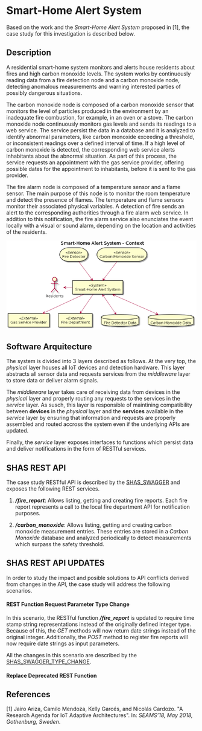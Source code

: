 # Smart-Home Alert System

Based on the work and the *Smart-Home Alert System* proposed in [1], the case study for this investigation is described below.


## Description

A residential smart-home system monitors and alerts house residents about fires and high carbon monoxide levels. The system works by continuously reading data from a fire detection node  and a carbon monoxide node, detecting anomalous measurements and warning interested parties of possibly dangerous situations.

The carbon monoxide node is composed of a carbon monoxide sensor that monitors the level of particles produced in the environment by an inadequate fire combustion, for example, in an oven or a stove.  The carbon monoxide node continuously monitors gas levels and sends its readings to a web service. The service persist the data in a database and it is analyzed to identify abnormal parameters, like carbon monoxide exceeding a threshold, or inconsistent readings over a defined interval of time.  If a high level of carbon monoxide is detected, the corresponding web service alerts inhabitants about the abnormal situation. As part of this process, the service requests an appointment with the gas service provider, offering possible dates for the appointment to inhabitants, before it is sent to the gas provider.

The fire alarm node is composed of a temperature sensor and a flame sensor. The main purpose of this node is to monitor the room temperature and detect the presence of flames. The temperature and flame sensors monitor their associated physical variables. A detection of fire sends an alert to the corresponding authorities through a fire alarm web service. In addition to this notification, the fire alarm service also enunciates the event locally with a visual or sound alarm, depending on the location and activities of the residents.

![Context]


## Software Arquitecture

The system is divided into 3 layers described as follows. At the very top, the *physical* layer houses all IoT devices and detection hardware. This layer abstracts all sensor data and requests services from the *middleware* layer to store data or deliver alarm signals.

The *middleware* layer takes care of receiving data from devices in the *physical* layer and properly routing any requests to the services in the *service* layer. As susch, this layer is responsible of maintining compatibility between **devices** in the *physical* layer and the **services** available in the *service* layer by ensuring that information and requests are properly assembled and routed accross the system even if the underlying APIs are updated.

Finally, the *service* layer exposes interfaces to functions which persist data and deliver notifications in the form of RESTful services.


## SHAS REST API

The case study RESTful API is described by the [SHAS_SWAGGER] and exposes the following REST services.

  1. ***/fire_report***: Allows listing, getting and creating fire reports. Each fire report represents a call to the local fire department API for notification purposes.

  1. ***/carbon_monoxide***: Allows listing, getting and creating carbon monoxide measurement entries. These entries are stored in a *Carbon Monoxide* database and analyzed periodically to detect measurements which surpass the safety threshold.


## SHAS REST API UPDATES

In order to study the impact and posible solutions to API conflicts derived from changes in the API, the case study will address the following scenarios.

#### REST Function Request Parameter Type Change

In this scenario, the RESTful function ***/fire_report*** is updated to require time stamp string representations instead of the originally defined integer type. Because of this, the *GET* methods will now return date strings instead of the original integer. Additionally, the *POST* method to register fire reports will now require date strings as input parameters.

All the changes in this scenario are described by the [SHAS_SWAGGER_TYPE_CHANGE].


#### Replace Deprecated REST Function

## References
  [1] Jairo Ariza, Camilo Mendoza, Kelly Garcés, and Nicolás Cardozo. "A Research Agenda for IoT Adaptive Architectures". In: *SEAMS’18, May 2018, Gothenburg, Sweden*.

  [Context]: https://github.com/AndesRafa/IoT_Challenge8/blob/master/03.Case_Study/01.Smart-Home_Alert_System_01.Context.png

  [SHAS_SWAGGER]: https://github.com/AndesRafa/IoT_Challenge8/blob/master/03.Case_Study/03.SHAS_REST_API.json

  [SHAS_SWAGGER_TYPE_CHANGE]: https://github.com/AndesRafa/IoT_Challenge8/blob/master/03.Case_Study/03.SHAS_REST_API_TYPE_CHANGE.json
